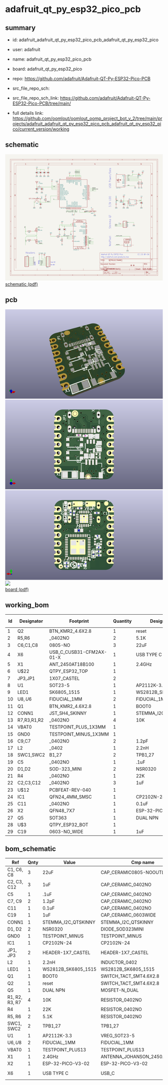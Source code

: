 # adafruit_qt_py_esp32_pico_pcb
 
## summary 
* id: adafruit_adafruit_qt_py_esp32_pico_pcb_adafruit_qt_py_esp32_pico
* user: adafruit
* name: adafruit_qt_py_esp32_pico_pcb
* board: adafruit_qt_py_esp32_pico
* repo: https://github.com/adafruit/Adafruit-QT-Py-ESP32-Pico-PCB



* src_file_repo_sch: 
* src_file_repo_sch_link: https://github.com/adafruit/Adafruit-QT-Py-ESP32-Pico-PCB/tree/main/
* full details link: https://github.com/oomlout/oomlout_oomp_project_bot_v_2/tree/main/projects/adafruit_adafruit_qt_py_esp32_pico_pcb_adafruit_qt_py_esp32_pico/current_version/working  

## schematic  
![](working_schematic_600.png)  
[schematic (pdf)](working_schematic.pdf)  

## pcb  
![](working_3d_600.png) 
![](working_3d_front_600.png)  
![](working_3d_back_600.png)  
![](working_600.png)  
[board (pdf)](working.pdf)  

## working_bom
| Id | Designator | Footprint | Quantity | Designation | Supplier and ref |  | None | 
| --- | --- | --- | --- | --- | --- | --- | --- | 
| 1 | Q2 | BTN_KMR2_4.6X2.8 | 1 | reset |  |  | [''] | 
| 2 | R5,R6 | _0402NO | 2 | 5.1K |  |  | [''] | 
| 3 | C6,C1,C8 | 0805-NO | 3 | 22uF |  |  | [''] | 
| 4 | X6 | USB_C_CUSB31-CFM2AX-01-X | 1 | USB TYPE C |  |  | [''] | 
| 5 | X1 | ANT_2450AT18B100 | 1 | 2.4GHz |  |  | [''] | 
| 6 | U$22 | QTPY_ESP32_TOP | 1 |  |  |  | [''] | 
| 7 | JP3,JP1 | 1X07_CASTEL | 2 |  |  |  | [''] | 
| 8 | U1 | SOT23-5 | 1 | AP2112K-3.3 |  |  | [''] | 
| 9 | LED1 | SK6805_1515 | 1 | WS2812B_SK6805_1515 |  |  | [''] | 
| 10 | U$8,U$6 | FIDUCIAL_1MM | 2 | FIDUCIAL_1MM |  |  | [''] | 
| 11 | Q1 | BTN_KMR2_4.6X2.8 | 1 | BOOT0 |  |  | [''] | 
| 12 | CONN1 | JST_SH4_SKINNY | 1 | STEMMA_I2C_QTSKINNY |  |  | [''] | 
| 13 | R7,R3,R1,R2 | _0402NO | 4 | 10K |  |  | [''] | 
| 14 | VBAT0 | TESTPOINT_PLUS_1X3MM | 1 |  |  |  | [''] | 
| 15 | GND0 | TESTPOINT_MINUS_1X3MM | 1 |  |  |  | [''] | 
| 16 | C9,C7 | _0402NO | 2 | 1.2pF |  |  | [''] | 
| 17 | L2 | _0402 | 1 | 2.2nH |  |  | [''] | 
| 18 | SWC1,SWC2 | B1,27 | 2 | TPB1,27 |  |  | [''] | 
| 19 | C5 | _0402NO | 1 | .1uF |  |  | [''] | 
| 20 | D1,D2 | SOD-323_MINI | 2 |   NSR0320 |  |  | [''] | 
| 21 | R4 | _0402NO | 1 | 22K |  |  | [''] | 
| 22 | C2,C3,C12 | _0402NO | 3 | 1uF |  |  | [''] | 
| 23 | U$12 | PCBFEAT-REV-040 | 1 |  |  |  | [''] | 
| 24 | IC1 | QFN24_4MM_SMSC | 1 | CP2102N-24 |  |  | [''] | 
| 25 | C11 | _0402NO | 1 | 0.1uF |  |  | [''] | 
| 26 | X2 | QFN48_7X7 | 1 | ESP-32-PICO-V3-02 |  |  | [''] | 
| 27 | Q5 | SOT363 | 1 | DUAL NPN |  |  | [''] | 
| 28 | U$3 | QTPY_ESP32_BOT | 1 |  |  |  | [''] | 
| 29 | C19 | 0603-NO_WIDE | 1 | 1uF |  |  | [''] | 


## bom_schematic
| Ref | Qnty | Value | Cmp name | Footprint | Description | Vendor | DNP | 
| --- | --- | --- | --- | --- | --- | --- | --- | 
| C1, C6, C8 | 3 | 22uF | CAP_CERAMIC0805-NOOUTLINE | working:0805-NO |  |  |  | 
| C2, C3, C12 | 3 | 1uF | CAP_CERAMIC_0402NO | working:_0402NO |  |  |  | 
| C5 | 1 | .1uF | CAP_CERAMIC_0402NO | working:_0402NO |  |  |  | 
| C7, C9 | 2 | 1.2pF | CAP_CERAMIC_0402NO | working:_0402NO |  |  |  | 
| C11 | 1 | 0.1uF | CAP_CERAMIC_0402NO | working:_0402NO |  |  |  | 
| C19 | 1 | 1uF | CAP_CERAMIC_0603WIDE | working:0603-NO_WIDE |  |  |  | 
| CONN1 | 1 | STEMMA_I2C_QTSKINNY | STEMMA_I2C_QTSKINNY | working:JST_SH4_SKINNY |  |  |  | 
| D1, D2 | 2 |   NSR0320 | DIODE_SOD323MINI | working:SOD-323_MINI |  |  |  | 
| GND0 | 1 | TESTPOINT_MINUS | TESTPOINT_MINUS | working:TESTPOINT_MINUS_1X3MM |  |  |  | 
| IC1 | 1 | CP2102N-24 | CP2102N-24 | working:QFN24_4MM_SMSC |  |  |  | 
| JP1, JP3 | 2 | HEADER-1X7_CASTEL | HEADER-1X7_CASTEL | working:1X07_CASTEL |  |  |  | 
| L2 | 1 | 2.2nH | INDUCTOR_0402 | working:_0402 |  |  |  | 
| LED1 | 1 | WS2812B_SK6805_1515 | WS2812B_SK6805_1515 | working:SK6805_1515 |  |  |  | 
| Q1 | 1 | BOOT0 | SWITCH_TACT_SMT4.6X2.8 | working:BTN_KMR2_4.6X2.8 |  |  |  | 
| Q2 | 1 | reset | SWITCH_TACT_SMT4.6X2.8 | working:BTN_KMR2_4.6X2.8 |  |  |  | 
| Q5 | 1 | DUAL NPN | MOSFET-N_DUAL | working:SOT363 |  |  |  | 
| R1, R2, R3, R7 | 4 | 10K | RESISTOR_0402NO | working:_0402NO |  |  |  | 
| R4 | 1 | 22K | RESISTOR_0402NO | working:_0402NO |  |  |  | 
| R5, R6 | 2 | 5.1K | RESISTOR_0402NO | working:_0402NO |  |  |  | 
| SWC1, SWC2 | 2 | TPB1,27 | TPB1,27 | working:B1,27 |  |  |  | 
| U1 | 1 | AP2112K-3.3 | VREG_SOT23-5 | working:SOT23-5 |  |  |  | 
| U$6, U$8 | 2 | FIDUCIAL_1MM | FIDUCIAL_1MM | working:FIDUCIAL_1MM |  |  |  | 
| VBAT0 | 1 | TESTPOINT_PLUS13 | TESTPOINT_PLUS13 | working:TESTPOINT_PLUS_1X3MM |  |  |  | 
| X1 | 1 | 2.4GHz | ANTENNA_JOHANSON_2450AT18B100 | working:ANT_2450AT18B100 |  |  |  | 
| X2 | 1 | ESP-32-PICO-V3-02 | ESP-32-PICO-V3-02 | working:QFN48_7X7 |  |  |  | 
| X6 | 1 | USB TYPE C | USB_C | working:USB_C_CUSB31-CFM2AX-01-X |  |  |  | 



